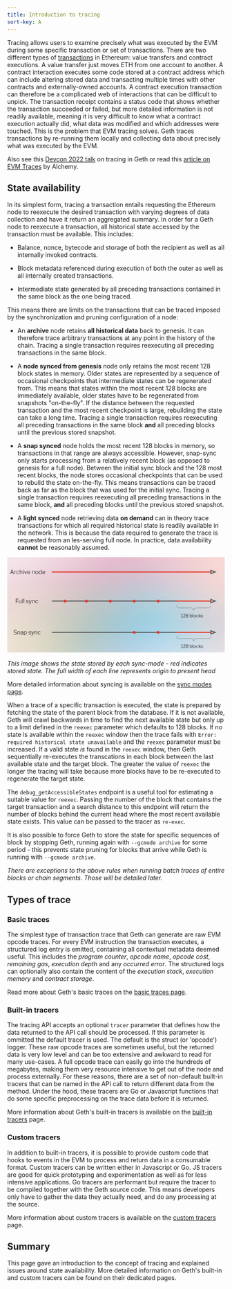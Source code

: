 ```yaml
---
title: Introduction to tracing
sort-key: A
---
```


Tracing allows users to examine precisely what was executed by the EVM during some 
specific transaction or set of transactions. There are two different types of 
[transactions](https://ethereum.org/en/developers/docs/transactions) in Ethereum: 
value transfers and contract executions. A value transfer just moves ETH from one 
account to another. A contract interaction executes some code stored at a contract 
address which can include altering stored data and transacting multiple times with 
other contracts and externally-owned accounts. A contract execution transaction can 
therefore be a complicated web of interactions that can be difficult to unpick. The 
transaction receipt contains a status code that shows whether the transaction succeeded 
or failed, but more detailed information is not readily available, meaning it is very 
difficult to know what a contract execution actually did, what data was modified and 
which addresses were touched. This is the problem that EVM tracing solves. Geth traces 
transactions by re-running them locally and collecting data about precisely what was 
executed by the EVM.

Also see this [Devcon 2022 talk](https://www.youtube.com/watch?v=b8RdmGsilfU) on 
tracing in Geth or read this [article on EVM Traces](https://docs.alchemy.com/reference/what-are-evm-traces) by Alchemy.

## State availability

In its simplest form, tracing a transaction entails requesting the Ethereum node 
to reexecute the desired transaction with varying degrees of data collection and 
have it return an aggregated summary. In order for a Geth node to reexecute a 
transaction, all historical state accessed by the transaction must be available. 
This includes:

- Balance, nonce, bytecode and storage of both the recipient as well as all 
  internally invoked contracts.
  
- Block metadata referenced during execution of both the outer as well as all 
  internally created transactions.
  
- Intermediate state generated by all preceding transactions contained in the 
  same block as the one being traced.

This means there are limits on the transactions that can be traced imposed by the 
synchronization and pruning configuration of a node:

- An **archive** node retains **all historical data** back to genesis. It can therefore 
trace arbitrary transactions at any point in the history of the chain. Tracing a single 
transaction requires reexecuting all preceding transactions in the same block.

- A **node synced from genesis** node only retains the most recent 128 block states in 
memory. Older states are represented by a sequence of occasional checkpoints that 
intermediate states can be regenerated from. This means that states within the most recent 
128 blocks are immediately available, older states have to be regenerated from snapshots 
"on-the-fly". If the distance between the requested transaction and the most recent checkpoint 
is large, rebuilding the state can take a long time. Tracing a single transaction requires 
reexecuting all preceding transactions in the same block **and** all preceding blocks until 
the previous stored snapshot.

- A **snap synced** node holds the most recent 128 blocks in memory, so transactions in that 
range are always accessible. However, snap-sync only starts processing from a relatively 
recent block (as opposed to genesis for a full node). Between the initial sync block and 
the 128 most recent blocks, the node stores occasional checkpoints that can be used to 
rebuild the state on-the-fly. This means transactions can be traced back as far as the 
block that was used for the initial sync. Tracing a single transaction requires reexecuting 
all preceding transactions in the same block, **and** all preceding blocks until the previous 
stored snapshot.

- A **light synced** node retrieving data **on demand** can in theory trace transactions 
for which all required historical state is readily available in the network. This is 
because the data required to generate the trace is requested from an les-serving full 
node. In practice, data availability **cannot** be reasonably assumed.

![state pruning options](/static/images/state-pruning.png)
 
*This image shows the state stored by each sync-mode - red indicates stored state. The full width of each line represents origin to present head*

 
More detailed information about syncing is available on the [sync modes page](/docs/interface/sync-modes).

When a trace of a specific transaction is executed, the state is prepared by fetching the 
state of the parent block from the database. If it is not available, Geth will crawl backwards 
in time to find the next available state but only up to a limit defined in the `reexec` 
parameter which defaults to 128 blocks. If no state is available within the `reexec` 
window then the trace fails with `Error: required historical state unavailable` and 
the `reexec` parameter must be increased. If a valid state *is* found in the `reexec` 
window, then Geth sequentially re-executes the transcations in each block between the 
last available state and the target block. The greater the value of `reexec` the longer 
the tracing will take because more blocks have to be re-executed to regenerate the target 
state.

The `debug_getAccessibleStates` endpoint is a useful tool for estimating a suitable 
value for `reexec`. Passing the number of the block that contains the target transaction 
and a search distance to this endpoint will return the number of blocks behind the current 
head where the most recent available state exists. This value can be passed to the tracer 
as `re-exec`.

It is also possible to force Geth to store the state for specific sequences of block by 
stopping Geth, running again with `--gcmode archive` for some period - this prevents state 
pruning for blocks that arrive while Geth is running with `--gcmode archive`.

_There are exceptions to the above rules when running batch traces of entire blocks or chain segments. Those will be detailed later._

## Types of trace

### Basic traces

The simplest type of transaction trace that Geth can generate are raw EVM opcode
traces. For every EVM instruction the transaction executes, a structured log entry is
emitted, containing all contextual metadata deemed useful. This includes the *program
counter*, *opcode name*, *opcode cost*, *remaining gas*, *execution depth* and any
*occurred error*. The structured logs can optionally also contain the content of the
*execution stack*, *execution memory* and *contract storage*.

Read more about Geth's basic traces on the [basic traces page](/docs/evm-tracing/basic-traces).


### Built-in tracers

The tracing API accepts an optional `tracer` parameter that defines how the data 
returned to the API call should be processed. If this parameter is ommitted the 
default tracer is used. The default is the struct (or 'opcode') logger. These raw 
opcode traces are sometimes useful, but the returned data is very low level and 
can be too extensive and awkward to read for many use-cases. A full opcode trace 
can easily go into the hundreds of megabytes, making them very resource intensive 
to get out of the node and process externally. For these reasons, there are a set 
of non-default built-in tracers that can be named in the API call to return 
different data from the method. Under the hood, these tracers are Go or Javascript 
functions that do some specific preprocessing on the trace data before it is returned.

More information about Geth's built-in tracers is available on the 
[built-in tracers](/docs/evm-tracing/builtin-tracers) 
page.


### Custom tracers

In addition to built-in tracers, it is possible to provide custom code that hooks 
to events in the EVM to process and return data in a consumable format. Custom 
tracers can be written either in Javascript or Go. JS tracers are good for quick 
prototyping and experimentation as well as for less intensive applications. Go 
tracers are performant but require the tracer to be compiled together with the 
Geth source code. This means developers only have to gather the data they actually 
need, and do any processing at the source.

More information about custom tracers is available on the 
[custom tracers](/docs/evm-tracing/custom-tracer) 
page.


## Summary

This page gave an introduction to the concept of tracing and explained issues around 
state availability. More detailed information on Geth's built-in and custom tracers 
can be found on their dedicated pages.
